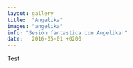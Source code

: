 ```yaml
---
layout: gallery
title:  "Angelika"
images: "angelika"
info: "Sesión fantastica con Angelika!"
date:   2016-05-01 +0200
---
```

Test